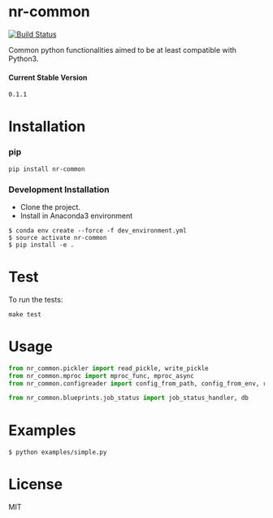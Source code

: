 # nr-common
[![Build Status](https://travis-ci.org/nitred/nr-common.svg?branch=master)](https://travis-ci.org/nitred/nr-common)

Common python functionalities aimed to be at least compatible with Python3.

#### Current Stable Version
```
0.1.1
```


# Installation

### pip
```
pip install nr-common
```


### Development Installation

* Clone the project.
* Install in Anaconda3 environment
```
$ conda env create --force -f dev_environment.yml
$ source activate nr-common
$ pip install -e .
```


# Test
To run the tests:
```
make test
```


# Usage
```python
from nr_common.pickler import read_pickle, write_pickle
from nr_common.mproc import mproc_func, mproc_async
from nr_common.configreader import config_from_path, config_from_env, read_config

from nr_common.blueprints.job_status import job_status_handler, db
```


# Examples
```
$ python examples/simple.py
```


# License
MIT
